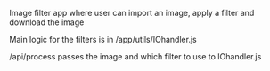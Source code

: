 Image filter app where user can import an image, apply a filter and download the image

Main logic for the filters is in /app/utils/IOhandler.js

/api/process passes the image and which filter to use to IOhandler.js
